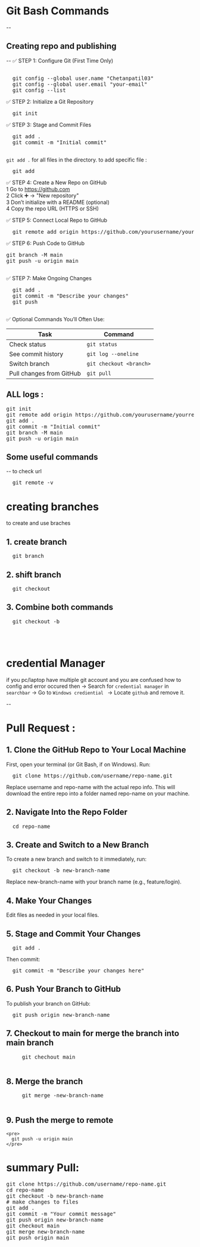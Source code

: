 # Git Bash Commands 
--

## Creating repo and publishing
--
✅ STEP 1: Configure Git (First Time Only)
<pre> 
  git config --global user.name "Chetanpatil03"
  git config --global user.email "your-email"
  git config --list
</pre>

✅ STEP 2: Initialize a Git Repository
<pre>
  git init
</pre>

✅ STEP 3: Stage and Commit Files
<pre>
  git add . 
  git commit -m "Initial commit"

</pre>
`git add .` for all files in the directory.
to add specific file : 
<pre>
  git add <file_name>
</pre>

✅ STEP 4: Create a New Repo on GitHub<br>
1 Go to https://github.com<br>
2 Click ➕ → "New repository"<br>
3 Don’t initialize with a README (optional)<br>
4 Copy the repo URL (HTTPS or SSH)<br>

✅ STEP 5: Connect Local Repo to GitHub
<pre>
  git remote add origin https://github.com/yourusername/your-repo.git
</pre>

✅ STEP 6: Push Code to GitHub
<pre>
git branch -M main         
git push -u origin main
  
</pre>


✅ STEP 7: Make Ongoing Changes
<pre>
  git add .
  git commit -m "Describe your changes"
  git push

</pre>

✅ Optional Commands You’ll Often Use:

| Task                     | Command                 |
| ------------------------ | ----------------------- |
| Check status             | `git status`            |
| See commit history       | `git log --oneline`     |
| Switch branch            | `git checkout <branch>` |
| Pull changes from GitHub | `git pull`              |


## ALL logs :
<pre>
git init
git remote add origin https://github.com/yourusername/yourrepo.git
git add .
git commit -m "Initial commit"
git branch -M main
git push -u origin main
</pre>

## Some useful commands
-- to check url 
<pre>
  git remote -v
</pre>

# creating branches
to create and use braches 
## 1. create branch 
<pre>
  git branch <branch_name>
</pre>

## 2. shift branch 
<pre>
  git checkout <branch_name>
</pre>

## 3. Combine both commands 
<pre>
  git checkout -b <branch_name>
</pre>
<br><br>

# credential Manager 
if you pc/laptop have multiple git account and you are confused how to config and error occured then
-> Search for `credential manager` in `searchbar`
-> Go to `Windows crediential ` 
-> Locate `github` and remove it.

--
# Pull Request : 
## 1. Clone the GitHub Repo to Your Local Machine
First, open your terminal (or Git Bash, if on Windows).
Run:
<pre>
  git clone https://github.com/username/repo-name.git
</pre>

Replace username and repo-name with the actual repo info.
This will download the entire repo into a folder named repo-name on your machine.

## 2. Navigate Into the Repo Folder
<pre>
  cd repo-name
</pre>

## 3. Create and Switch to a New Branch
To create a new branch and switch to it immediately, run:
<pre>
  git checkout -b new-branch-name
</pre>
Replace new-branch-name with your branch name (e.g., feature/login).

## 4. Make Your Changes
Edit files as needed in your local files.

## 5. Stage and Commit Your Changes
<pre>
  git add .
</pre>
Then commit:
<pre>
  git commit -m "Describe your changes here"
</pre>

## 6. Push Your Branch to GitHub
To publish your branch on GitHub:
<pre>
  git push origin new-branch-name
</pre>

## 7. Checkout to main for merge the branch into main branch
   <pre>
     git chechout main
   </pre>
## 8. Merge the branch
   <pre>
     git merge -new-branch-name
   </pre>
## 9. Push the merge to remote
    <pre>
      git push -u origin main
    </pre>

# summary Pull: 
<pre>
git clone https://github.com/username/repo-name.git
cd repo-name
git checkout -b new-branch-name
# make changes to files
git add .
git commit -m "Your commit message"
git push origin new-branch-name
git checkout main
git merge new-branch-name
git push origin main
</pre>

